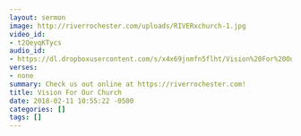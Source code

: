 ```yaml
---
layout: sermon
image: http://riverrochester.com/uploads/RIVERxchurch-1.jpg
video_id:
- t2QeyqKTycs
audio_id:
- https://dl.dropboxusercontent.com/s/x4x69jnmfn5flht/Vision%20For%20Our%20Church.mp3?dl=0
verses:
- none
summary: Check us out online at https://riverrochester.com!
title: Vision For Our Church
date: 2018-02-11 10:55:22 -0500
categories: []
tags: []
---
```

